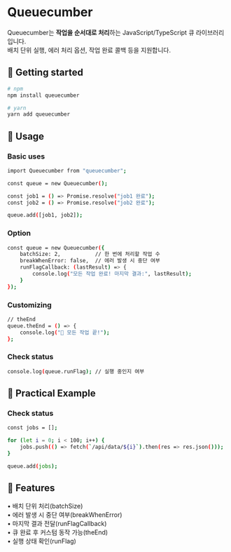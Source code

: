 # Queuecumber

Queuecumber는 **작업을 순서대로 처리**하는 JavaScript/TypeScript 큐 라이브러리입니다.  
배치 단위 실행, 에러 처리 옵션, 작업 완료 콜백 등을 지원합니다.

## 📌 Getting started

```bash
# npm
npm install queuecumber

# yarn
yarn add queuecumber
```

## 📌 Usage

### Basic uses
```bash
import Queuecumber from "queuecumber";

const queue = new Queuecumber();

const job1 = () => Promise.resolve("job1 완료");
const job2 = () => Promise.resolve("job2 완료");

queue.add([job1, job2]);
```

### Option
```bash
const queue = new Queuecumber({
    batchSize: 2,           // 한 번에 처리할 작업 수
    breakWhenError: false,  // 에러 발생 시 중단 여부
    runFlagCallback: (lastResult) => {
        console.log("모든 작업 완료! 마지막 결과:", lastResult);
    }
});
```

### Customizing
```bash
// theEnd
queue.theEnd = () => {
    console.log("🎉 모든 작업 끝!");
};
```

### Check status
```bash
console.log(queue.runFlag); // 실행 중인지 여부
```

## 📌 Practical Example

### Check status
```bash
const jobs = [];

for (let i = 0; i < 100; i++) {
    jobs.push(() => fetch(`/api/data/${i}`).then(res => res.json()));
}

queue.add(jobs);
```

## 📌 Features

• 배치 단위 처리(batchSize)
<br>
• 에러 발생 시 중단 여부(breakWhenError)
<br>
• 마지막 결과 전달(runFlagCallback)
<br>
• 큐 완료 후 커스텀 동작 가능(theEnd)
<br>
• 실행 상태 확인(runFlag)
